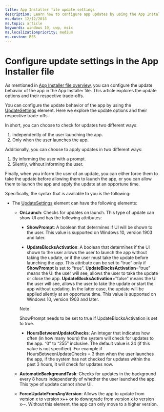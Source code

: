 ```yaml
---
title: App Installer file update settings
description: Learn how to configure app updates by using the App Installer file.
ms.date: 12/12/2018
ms.topic: article
keywords: windows 10, uwp, msix
ms.localizationpriority: medium
ms.custom: RS5
---
```


# Configure update settings in the App Installer file

As mentioned in [App Installer file overview](app-installer-file-overview.md), you can configure the update behavior of the app in the App Installer file. This article explores the update options and their respective trade-offs.

You can configure the update behavior of the app by using the [UpdateSettings](https://docs.microsoft.com/uwp/schemas/appinstallerschema/element-update-settings) element. Here we explore the update options and their respective trade-offs.

In short, you can choose to check for updates two different ways:
1. Independently of the user launching the app.
2. Only when the user launches the app.

Additionally, you can choose to apply updates in two different ways:
1. By informing the user with a prompt.
2. Silently, without informing the user.

Finally, when you inform the user of an update, you can either force them to take the update before allowing them to launch the app, or you can allow them to launch the app and apply the update at an opportune time.

Specifically, the syntax that is available to you is the following:

- The [UpdateSettings](https://docs.microsoft.com/uwp/schemas/appinstallerschema/element-update-settings) element can have the following elements:

    - **OnLaunch**: Checks for updates on launch. This type of update can show UI and has the following attributes:

        - **ShowPrompt**: A boolean that determines if UI will be shown to the user. This value is supported on Windows 10, version 1903 and later.

        - **UpdateBlocksActivation**: A boolean that determines if the UI shown to the user allows the user to launch the app without taking the update, or if the user must take the update before launching the app. This attribute can be set to “true” only if **ShowPrompt** is set to “true”. **UpdateBlocksActivation**=“true” means the UI the user will see, allows the user to take the update or close the app. **UpdateBlocksActivation**="false" means the UI the user will see, allows the user to take the update or start the app without updating. In the latter case, the update will be applied silently at an opportune time. This value is supported on Windows 10, version 1903 and later.

        > [!NOTE]
        > ShowPrompt needs to be set to true if UpdateBlocksActivation is set to true.

        - **HoursBetweenUpdateChecks**: An integer that indicates how often (in how many hours) the system will check for updates to the app. “0” to “255” inclusive. The default value is 24 (if this value is not specified). For example if HoursBetweenUpdateChecks = 3 then when the user launches the app, if the system has not checked for updates within the past 3 hours, it will check for updates now.  

    - **AutomaticBackgroundTask**: Checks for updates in the background every 8 hours independently of whether the user launched the app. This type of update cannot show UI.

    - **ForceUpdateFromAnyVersion**: Allows the app to update from version x to version x++ or to downgrade from version x to version x--. Without this element, the app can only move to a higher version.
